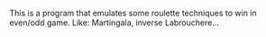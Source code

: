 This is a program that emulates some roulette techniques to win in even/odd game. Like: Martingala, inverse Labrouchere...
